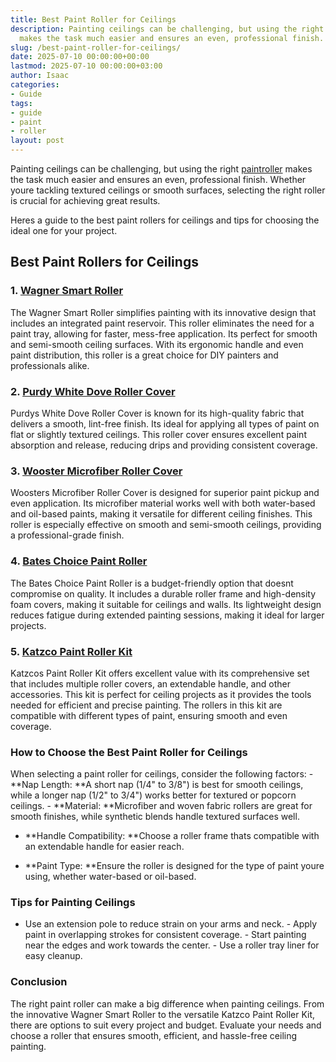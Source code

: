 ```yaml
---
title: Best Paint Roller for Ceilings
description: Painting ceilings can be challenging, but using the right paint roller
  makes the task much easier and ensures an even, professional finish.
slug: /best-paint-roller-for-ceilings/
date: 2025-07-10 00:00:00+00:00
lastmod: 2025-07-10 00:00:00+03:00
author: Isaac
categories:
- Guide
tags:
- guide
- paint
- roller
layout: post
---
```

Painting ceilings can be challenging, but using the right [paint](https://pestpolicy.com/airless-paint-sprayer-cleaning-solution/)[roller](https://pestpolicy.com/best-paint-roller-cover-for-interior-walls/) makes the task much easier and ensures an even, professional finish. Whether youre tackling textured ceilings or smooth surfaces, selecting the right roller is crucial for achieving great results.

Heres a guide to the best paint rollers for ceilings and tips for choosing the ideal one for your project.

##  Best Paint Rollers for Ceilings

### 1. [Wagner Smart Roller](https://www.amazon.com/dp/B00J2LRBO8?tag=p-policy-20)

The Wagner Smart Roller simplifies painting with its innovative design that includes an integrated paint reservoir. This roller eliminates the need for a paint tray, allowing for faster, mess-free application. Its perfect for smooth and semi-smooth ceiling surfaces. With its ergonomic handle and even paint distribution, this roller is a great choice for DIY painters and professionals alike.

### 2. [Purdy White Dove Roller Cover](https://www.amazon.com/dp/B074DQ23D6?tag=p-policy-20)

Purdys White Dove Roller Cover is known for its high-quality fabric that delivers a smooth, lint-free finish. Its ideal for applying all types of paint on flat or slightly textured ceilings. This roller cover ensures excellent paint absorption and release, reducing drips and providing consistent coverage.

### 3. [Wooster Microfiber Roller Cover](https://www.amazon.com/dp/B07ZQ2F5XZ?tag=p-policy-20)

Woosters Microfiber Roller Cover is designed for superior paint pickup and even application. Its microfiber material works well with both water-based and oil-based paints, making it versatile for different ceiling finishes. This roller is especially effective on smooth and semi-smooth ceilings, providing a professional-grade finish.

### 4. [Bates Choice Paint Roller](https://www.amazon.com/dp/B00002N8OT?tag=p-policy-20)

The Bates Choice Paint Roller is a budget-friendly option that doesnt compromise on quality. It includes a durable roller frame and high-density foam covers, making it suitable for ceilings and walls. Its lightweight design reduces fatigue during extended painting sessions, making it ideal for larger projects.

### 5. [Katzco Paint Roller Kit](https://www.amazon.com/dp/B081TK4H75?tag=p-policy-20)

Katzcos Paint Roller Kit offers excellent value with its comprehensive set that includes multiple roller covers, an extendable handle, and other accessories. This kit is perfect for ceiling projects as it provides the tools needed for efficient and precise painting. The rollers in this kit are compatible with different types of paint, ensuring smooth and even coverage.

###  How to Choose the Best Paint Roller for Ceilings

When selecting a paint roller for ceilings, consider the following factors: - **Nap Length: **A short nap (1/4" to 3/8") is best for smooth ceilings, while a longer nap (1/2" to 3/4") works better for textured or popcorn ceilings. - **Material: **Microfiber and woven fabric rollers are great for smooth finishes, while synthetic blends handle textured surfaces well.

- **Handle Compatibility: **Choose a roller frame thats compatible with an extendable handle for easier reach.

- **Paint Type: **Ensure the roller is designed for the type of paint youre using, whether water-based or oil-based.

###  Tips for Painting Ceilings

- Use an extension pole to reduce strain on your arms and neck. - Apply paint in overlapping strokes for consistent coverage. - Start painting near the edges and work towards the center. - Use a roller tray liner for easy cleanup.

###  Conclusion

The right paint roller can make a big difference when painting ceilings. From the innovative Wagner Smart Roller to the versatile Katzco Paint Roller Kit, there are options to suit every project and budget. Evaluate your needs and choose a roller that ensures smooth, efficient, and hassle-free ceiling painting.
